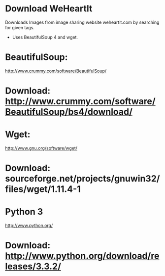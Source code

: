 Download WeHeartIt
==================

Downloads Images from image sharing website weheartit.com by searching for given tags.

* Uses BeautifulSoup 4 and wget.

BeautifulSoup:
==================
http://www.crummy.com/software/BeautifulSoup/

Download:
http://www.crummy.com/software/BeautifulSoup/bs4/download/
==================

Wget:
==================
http://www.gnu.org/software/wget/

Download:
sourceforge.net/projects/gnuwin32/files/wget/1.11.4-1
==================

Python 3
==================
http://www.python.org/

Download:
http://www.python.org/download/releases/3.3.2/
==================
